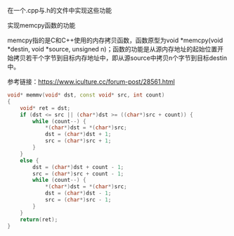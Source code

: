 在一个.cpp与.h的文件中实现这些功能



实现memcpy函数的功能

memcpy指的是C和C++使用的内存拷贝函数，函数原型为void *memcpy(void *destin, void *source, unsigned n)；函数的功能是从源内存地址的起始位置开始拷贝若干个字节到目标内存地址中，即从源source中拷贝n个字节到目标destin中。

参考链接：https://www.iculture.cc/forum-post/28561.html

```cpp
void* memmv(void* dst, const void* src, int count)
{
    void* ret = dst;
    if (dst <= src || (char*)dst >= ((char*)src + count)) {
        while (count--) {
            *(char*)dst = *(char*)src;
            dst = (char*)dst + 1;
            src = (char*)src + 1;
        }
    }
    else {
        dst = (char*)dst + count - 1;
        src = (char*)src + count - 1;
        while (count--) {
            *(char*)dst = *(char*)src;
            dst = (char*)dst - 1;
            src = (char*)src - 1;
        }
    }
    return(ret);
}
```



